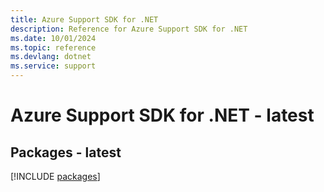 ```yaml
---
title: Azure Support SDK for .NET
description: Reference for Azure Support SDK for .NET
ms.date: 10/01/2024
ms.topic: reference
ms.devlang: dotnet
ms.service: support
---
```

# Azure Support SDK for .NET - latest
## Packages - latest
[!INCLUDE [packages](support-index.md)]